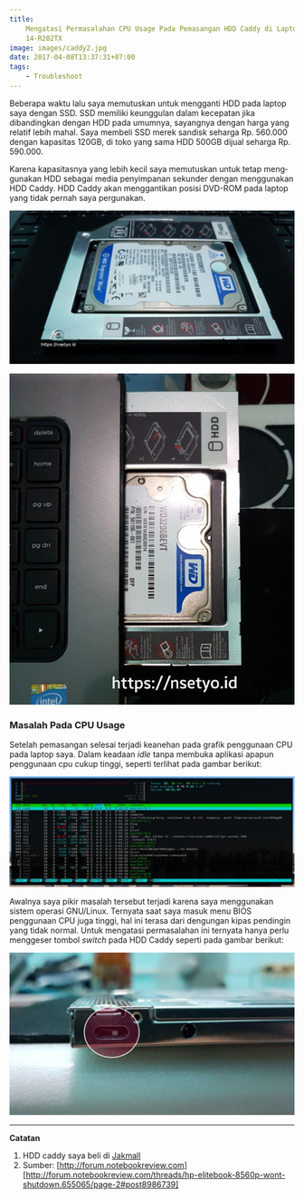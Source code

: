 ```yaml
---
title:
    Mengatasi Permasalahan CPU Usage Pada Pemasangan HDD Caddy di Laptop HP
    14-R202TX
image: images/caddy2.jpg
date: 2017-04-08T13:37:31+07:00
tags:
    - Troubleshoot
---
```


Beberapa waktu lalu saya memutuskan untuk mengganti HDD pada laptop saya dengan
SSD. SSD memiliki keunggulan dalam kecepatan jika dibandingkan dengan HDD pada
umumnya, sayangnya dengan harga yang relatif lebih mahal. Saya membeli SSD merek
sandisk seharga Rp. 560.000 dengan kapasitas 120GB, di toko yang sama HDD 500GB
dijual seharga Rp. 590.000.

Karena kapasitasnya yang lebih kecil saya memutuskan untuk tetap meng­gu­na­kan HDD
sebagai media penyimpanan sekunder dengan menggunakan HDD Caddy. HDD Caddy akan
menggantikan posisi DVD-ROM pada laptop yang tidak pernah saya pergunakan.

<!--more-->

![HDD Caddy](images/caddy1.jpg)

![HDD Caddy di tray DVD-ROM](images/caddy2.jpg)

### Masalah Pada CPU Usage

Setelah pemasangan selesai terjadi keanehan pada grafik penggunaan CPU pada
laptop saya. Dalam keadaan _idle_ tanpa membuka aplikasi apapun penggunaan cpu
cukup tinggi, seperti terlihat pada gambar berikut:

![Grafik CPU Tinggi Meski Dalam Keadaan Idle](images/cpuusage.jpg)

Awalnya saya pikir masalah tersebut terjadi karena saya meng&shy;gunakan sistem
operasi GNU/Linux. Ternyata saat saya masuk menu BIOS penggunaan CPU juga
tinggi, hal ini terasa dari dengungan kipas pendingin yang tidak normal. Untuk
mengatasi permasalahan ini ternyata hanya perlu menggeser tombol _switch_ pada
HDD Caddy seperti pada gambar berikut:

![Switch Pada HDD Caddy](images/caddy3.jpg)

---

**Catatan**

1. HDD caddy saya beli di
   [Jakmall](https://www.jakmall.com/search?q=9704838345891)
2. Sumber:
   [http://forum.notebookreview.com][http://forum.notebookreview.com/threads/hp-elitebook-8560p-wont-shutdown.655065/page-2#post8986739]
